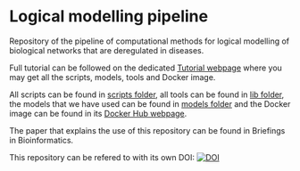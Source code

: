 # Logical modelling pipeline
Repository of the pipeline of computational methods for logical modelling of biological networks that are deregulated in diseases.

Full tutorial can be followed on the dedicated [Tutorial webpage](https://github.com/sysbio-curie/Logical_modelling_pipeline/blob/master/doc/Tutorial_Cohen.md) where you may get all the scripts, models, tools and Docker image.

All scripts can be found in [scripts folder](https://github.com/sysbio-curie/Logical_modelling_pipeline/tree/master/scripts), all tools can be found in [lib folder](https://github.com/sysbio-curie/Logical_modelling_pipeline/tree/master/lib), the models that we have used can be found in [models folder](https://github.com/sysbio-curie/Logical_modelling_pipeline/tree/master/models) and the Docker image can be found in its [Docker Hub webpage](https://hub.docker.com/r/arnaumontagud/logical_modelling_pipeline/).

The paper that explains the use of this repository can be found in Briefings in Bioinformatics.

This repository can be refered to with its own DOI: [![DOI](https://zenodo.org/badge/111694879.svg)](https://zenodo.org/badge/latestdoi/111694879)

